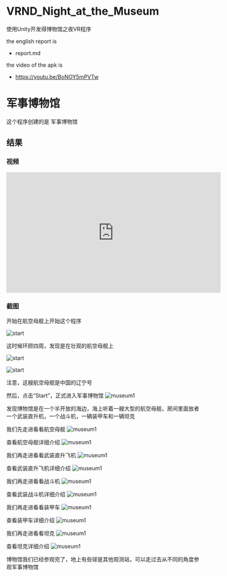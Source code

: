 # VRND_Night_at_the_Museum
使用Unity开发得博物馆之夜VR程序

the english report is 
- report.md 

the video of the apk is
- https://youtu.be/BoNOY5mPVTw

# 军事博物馆

这个程序创建的是 军事博物馆

## 结果

### 视频

<iframe width="560" height="315" src="https://www.youtube.com/embed/BoNOY5mPVTw" frameborder="0" allowfullscreen></iframe>

### 截图

开始在航空母舰上开始这个程序

![start](images/start1.jpg)

这时候环顾四周，发现是在壮观的航空母舰上

![start](images/start2.jpg)

![start](images/start3.jpg)

注意，这艘航空母舰是中国的辽宁号

然后，点击“Start”，正式进入军事博物馆
![museum1](images/museum1.jpg)

发现博物馆是在一个半开放的海边，海上听着一艘大型的航空母舰，房间里面放者一个武装直升机，一个战斗机，一辆装甲车和一辆坦克

我们先走进看看航空母舰
![museum1](images/museum2.jpg)

查看航空母舰详细介绍
![museum1](images/museum3.jpg)

我们再走进看看武装直升飞机
![museum1](images/museum4.jpg)

查看武装直升飞机详细介绍
![museum1](images/museum5.jpg)

我们再走进看看战斗机
![museum1](images/museum6.jpg)

查看武装战斗机详细介绍
![museum1](images/museum7.jpg)

我们再走进看看装甲车
![museum1](images/museum8.jpg)

查看装甲车详细介绍
![museum1](images/museum9.jpg)

我们再走进看看坦克
![museum1](images/museum10.jpg)

查看坦克详细介绍
![museum1](images/museum11.jpg)

博物馆我们已经参观完了，地上有些球是其他观测站，可以走过去从不同的角度参观军事博物馆
